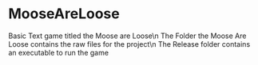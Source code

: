 # MooseAreLoose
Basic Text game titled the Moose are Loose\n
The Folder the Moose Are Loose contains the raw files for the project\n
The Release folder contains an executable to run the game
